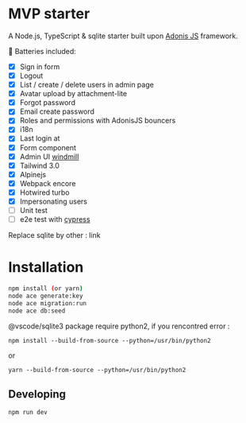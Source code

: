 # MVP starter

A Node.js, TypeScript & sqlite starter built upon [Adonis JS](https://adonisjs.com) framework.

🔋 Batteries included:

- [x] Sign in form
- [x] Logout
- [x] List / create / delete users in admin page
- [x] Avatar upload by attachment-lite
- [x] Forgot password
- [x] Email create password
- [x] Roles and permissions with AdonisJS bouncers
- [x] i18n
- [x] Last login at
- [x] Form component
- [x] Admin UI [windmill](https://github.com/estevanmaito/windmill-dashboard)
- [x] Tailwind 3.0
- [x] Alpinejs
- [x] Webpack encore
- [x] Hotwired turbo
- [x] Impersonating users
- [ ] Unit test
- [ ] e2e test with [cypress](https://www.cypress.io/)

Replace sqlite by other : link

# Installation

```bash
npm install (or yarn)
node ace generate:key
node ace migration:run
node ace db:seed
```

@vscode/sqlite3 package require python2, if you rencontred error :

```
npm install --build-from-source --python=/usr/bin/python2
```

or 

```
yarn --build-from-source --python=/usr/bin/python2
```

## Developing

```bash
npm run dev
```
